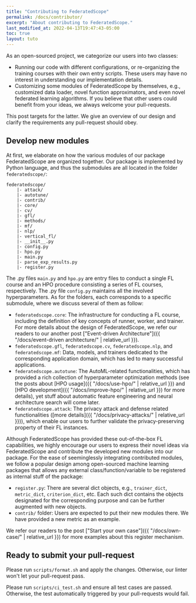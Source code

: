 ```yaml
---
title: "Contributing to FederatedScope"
permalink: /docs/contributor/
excerpt: "About contributing to FederatedScope."
last_modified_at: 2022-04-13T19:47:43-05:00
toc: true
layout: tuto
---
```


As an open-sourced project, we categorize our users into two classes:

- Running our code with different configurations, or re-organizing the training courses with their own entry scripts. These users may have no interest in understanding our implementation details.
- Customizing some modules of FederatedScope by themselves, e.g., customized data loader, novel function approximators, and even novel federated learning algorithms. If you believe that other users could benefit from your ideas, we always welcome your pull-requests.

This post targets for the latter. We give an overview of our design and clarify the requirements any pull-request should obey.

## Develop new modules

At first, we elaborate on how the various modules of our package FederatedScope are organized together. Our package is implemented by Python language, and thus the submodules are all located in the folder `federatedscope/`:

```
federatedscope/
    |- attack/
    |- autotune/
    |- contrib/
    |- core/
    |- cv/
    |- gfl/
    |- methods/
    |- mf/
    |- nlp/
    |- vertical_fl/
    |- __init__.py
    |- config.py
    |- hpo.py
    |- main.py
    |- parse_exp_results.py
    |- register.py
```

The .py files `main.py` and `hpo.py` are entry files to conduct a single FL course and an HPO procedure consisting a series of FL courses, respectively. The .py file `config.py` maintains all the involved hyperparameters. As for the folders, each corresponds to a specific submodule, where we discuss several of them as follow:

- `federatedscope.core`: The infrastructure for conducting a FL course, including the definition of key concepts of runner, worker, and trainer. For more details about the design of FederatedScope, we refer our readers to our another post ["Event-driven Architecture"]({{ "/docs/event-driven architecture/" | relative_url }}).
- `federatedscope.gfl`, `federatedscope.cv`, `federatedscope.nlp`, and `federatedscope.mf`: Data, models, and trainers dedicated to the corresponding application domain, which has led to many successful applications.
- `federatedscope.autotune`: The AutoML-related functionalities, which has provided a rich collection of hyperparameter optimization methods (see the posts about [HPO usage]({{ "/docs/use-hpo/" | relative_url }}) and [HPO development]({{ "/docs/improve-hpo/" | relative_url }}) for more details), yet stuff about automatic feature engineering and neural architecture search will come later.
- `federatedscope.attack`: The privacy attack and defense related functionalities ([more details]({{ "/docs/privacy-attacks/" | relative_url }})), which enable our users to further validate the privacy-preserving property of their FL instances.

Although FederatedScope has provided these out-of-the-box FL capabilities, we highly encourage our users to express their novel ideas via FederatedScope and contribute the developed new modules into our package. For the ease of seeminglessly integrating contributed modules, we follow a popular design among open-sourced machine learning packages that allows any external class/function/variable to be registered as internal stuff of the package:

- `register.py`: There are several dict objects, e.g., `trainer_dict`, `metric_dict`, `criterion_dict`, etc. Each such dict contains the objects designated for the corresponding purpose and can be further augmented with new objects.
- `contrib/` folder: Users are expected to put their new modules there. We have provided a new metric as an example.

We refer our readers to the post ["Start your own case"]({{ "/docs/own-case/" | relative_url }}) for more examples about this register mechanism.

## Ready to submit your pull-request

Please run `scripts/format.sh` and apply the changes. Otherwise, our linter won't let your pull-request pass.

Please run `scripts/ci_test.sh` and ensure all test cases are passed. Otherwise, the test automatically triggered by your pull-requests would fail.
